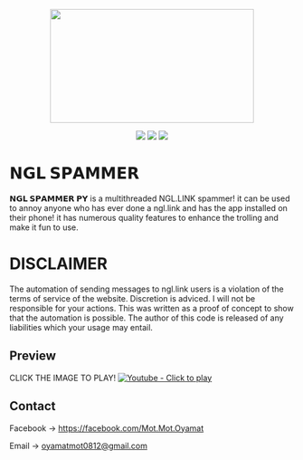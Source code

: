 <p align="center">
  <img src="https://assets.website-files.com/62a6e19b906fa55f541799d7/62a6e2da4349165183f83d89_ngl_icon.png" width="360" height="201">
  </p>
 <p align="center">
  <img src="https://img.shields.io/github/license/oxitheman/NGL?style=for-the-badge&logo=appveyor">
  <img src="https://img.shields.io/github/stars/oxitheman/NGL?style=for-the-badge&logo=appveyor">
  <img src="https://img.shields.io/github/forks/oxitheman/NGL?style=for-the-badge&logo=appveyor">
  </p>
  
# 𝗡𝗚𝗟 𝗦𝗣𝗔𝗠𝗠𝗘𝗥
 
 **𝗡𝗚𝗟 𝗦𝗣𝗔𝗠𝗠𝗘𝗥 𝗣𝗬** is a multithreaded NGL.LINK spammer! it can be used to annoy anyone who has ever done a ngl.link and has the app installed on their phone! it has numerous quality features to enhance the trolling and make it fun to use.

# **DISCLAIMER**
The automation of sending messages to ngl.link users is a violation of the terms of service of the website. Discretion is adviced. I will not be responsible for your actions. 
This was written as a proof of concept to show that the automation is possible. The author of this code is released of any liabilities which your usage may entail.

## Preview
CLICK THE IMAGE TO PLAY!
[![Youtube - Click to play](https://i.imgur.com/gAnspBJ.png)](https://youtube.com/shorts/FMkK9Gx4Acc?feature=share)


## Contact
Facebook -> https://facebook.com/Mot.Mot.Oyamat

Email -> oyamatmot0812@gmail.com



